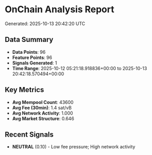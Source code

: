 # OnChain Analysis Report
Generated: 2025-10-13 20:42:20 UTC

## Data Summary
- **Data Points**: 96
- **Feature Points**: 96
- **Signals Generated**: 1
- **Time Range**: 2025-10-12 05:21:18.918836+00:00 to 2025-10-13 20:42:18.570494+00:00

## Key Metrics
- **Avg Mempool Count**: 43600
- **Avg Fee (30min)**: 1.4 sat/vB
- **Avg Network Activity**: 1.000
- **Avg Market Structure**: 0.646

## Recent Signals
- **NEUTRAL** (0.10) - Low fee pressure; High network activity
